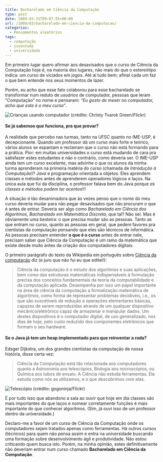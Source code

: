 ```yaml
---
title: Bacharelado em Ciência da Computação
type: post
date: 2009-03-31T09:07:55+00:00
url: /2009/03/bacharelado-em-ciencia-da-computacao/
categorias:
  - Pensamentos aleatórios
tags:
  - computação
  - juventude
  - universidade
---
```


Em primeiro lugar quero afirmar aos desavisados que o curso de Ciência da Computação hoje é, na maioria dos lugares, não mais do que o estereótipo indica: um curso de viciados em jogos. Até aí tudo bem; afinal cada um faz o que bem entende nos seus momentos de lazer.

Porém, eu acho que esse fato colaborou para esse bacharelado se transformar num reduto de _usuários_ de computador, pessoas que leram “Computação” no nome e pensaram: _“Eu gosto de mexer no computador, acho que este é o meu curso”_.

![Crianças usando computador (crédito: Christy Tvarok Green/Flickr)](https://farm4.static.flickr.com/3616/3385172794_f1a5d0903c.jpg)

#### Se já sabemos que funciona, pra que provar?

A realidade que percebo nas turmas, tanto na UFSC quanto no IME-USP, é decepcionante. Quando um professor dá um curso mais forte e teórico, vários alunos se espantam e reclamam que o curso não está formando para a prática. Pior: em muitas universidades o curso está mudando de cara pra satisfazer estes estudantes e não o contrário, como deveria ser. O IME-USP ainda tem um curso excelente, mas advinhe o que os alunos da minha turma aprenderam na primeira matéria do curso (chamada de _Introdução à Computação_)? _Java_ e programação orientada a objetos. Eles aprendem classes e métodos antes de aprenderem operadores lógicos e laços. Na única aula que fui da disciplina, o professor falava bem do Java porque _as classes e métodos podem ter acentos_!!!

A situação é tão desanimadora que às vezes penso que o nome do meu curso deveria mudar para não pegar desavisados que não procuram o que é antes de entrar. Deveria ser algo como _Bacharelado em Ciência dos Algoritmos_, _Bacharelado em Matemática Discreta_, que tal? Não sei. Mas é obviamente uma besteira: o que precisa mudar são as pessoas. Tanto as que entram no curso, quanto as pessoas em geral, que pedem favores pra cientistas da computação pensando que eles são técnicos de informática. As pessoas precisam entender **o que é o curso** antes de entrar nele, precisam saber que Ciência da Computação é um ramo da matemática que existe desde muito antes da criação dos computadores digitais.

O primeiro parágrafo do texto da Wikipedia em português sobre [Ciência da computação][1] diz (e juro que não fui eu que editei!):

> Ciência da computação é o estudo dos algoritmos e suas aplicações, bem como das estruturas matemáticas indispensáveis à formulação precisa dos conceitos fundamentais da teoria da computabilidade e da computação aplicada. Desempenha por isso um papel importante na área de ciência da computação a formalização matemática de algoritmos, como forma de representar problemas decidíveis, i.e., os que são suscetíveis de redução a operações elementares básicas, capazes de serem reproduzidas através de um qualquer dispositivo mecânico/eletrônico capaz de armazenar e manipular dados. Um destes dispositivos é o computador digital, de uso generalizado, nos dias de hoje, pelo custo reduzido dos componentes eletrônicos que formam o seu hardware.

#### Se o Java já tem um heap implementado para que reinventar a roda?

Edsger Dijkstra, um dos grandes cientistas da computação de nossa história, disse certa vez:

> Ciência da Computação está tão relacionada aos computadores quanto a Astronomia aos telescópios, Biologia aos microscópios, ou Química aos tubos de ensaio. A Ciência não estuda ferramentas. Ela estuda como nós as utilizamos, e o que descobrimos com elas.

![Telescópio (crédito: gogoninja/Flickr)](https://farm4.static.flickr.com/3541/3393286459_b8289fae69.jpg)

É por tudo isso que abandono a sala ao ouvir que hoje em dia classes são mais importantes do que laços e nomear corretamente funções é mais importante do que conhecer algoritmos. (Sim, já ouvi isso de um professor dentro da universidade.)

Declaro-me a favor de um curso de Ciência da Computação onde os computadores sejam tratados apenas como ferramentas. Há outros cursos (técnicos) para quem não pensa assim e entra na universidade buscando uma formação sobre desenvolvimento ágil e produtividade. Não estou criticando quem busca isto. Porém, na minha opinião, estes definitivamente não deveriam entrar num curso chamado **Bacharelado em Ciência da Computação**.

[1]: http://pt.wikipedia.org/wiki/Ciência_da_computação

